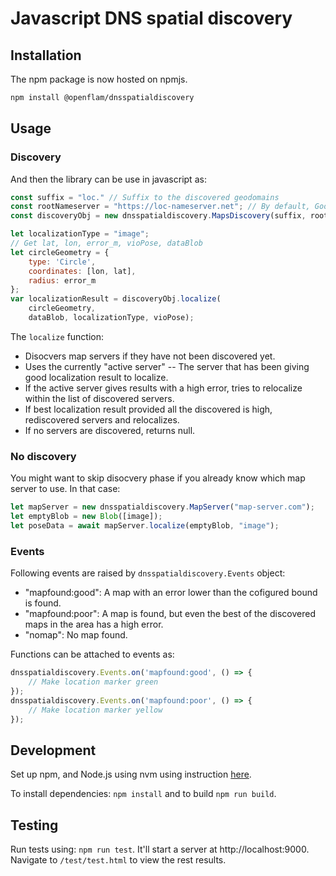 # Javascript DNS spatial discovery

## Installation
The npm package is now hosted on npmjs.

```sh
npm install @openflam/dnsspatialdiscovery
```

## Usage

### Discovery
And then the library can be use in javascript as:
```javascript
const suffix = "loc." // Suffix to the discovered geodomains
const rootNameserver = "https://loc-nameserver.net"; // By default, Google's DNS server is used (https://dns.google/resolve)
const discoveryObj = new dnsspatialdiscovery.MapsDiscovery(suffix, rootNameserver);

let localizationType = "image";
// Get lat, lon, error_m, vioPose, dataBlob
let circleGeometry = {
    type: 'Circle',
    coordinates: [lon, lat],
    radius: error_m
};
var localizationResult = discoveryObj.localize(
    circleGeometry,
    dataBlob, localizationType, vioPose);
```

The `localize` function:
- Disocvers map servers if they have not been discovered yet.
- Uses the currently "active server" -- The server that has been giving good localization result to localize.
- If the active server gives results with a high error, tries to relocalize within the list of discovered servers.
- If best localization result provided all the discovered is high, rediscovered servers and relocalizes.
- If no servers are discovered, returns null.

### No discovery

You might want to skip disocvery phase if you already know which map server to use. In that case:

```js
let mapServer = new dnsspatialdiscovery.MapServer("map-server.com");
let emptyBlob = new Blob([image]);
let poseData = await mapServer.localize(emptyBlob, "image");
```

### Events

Following events are raised by `dnsspatialdiscovery.Events` object:
- "mapfound:good": A map with an error lower than the cofigured bound is found.
- "mapfound:poor": A map is found, but even the best of the discovered maps in the area has a high error.
- "nomap": No map found.

Functions can be attached to events as:
```javascript
dnsspatialdiscovery.Events.on('mapfound:good', () => {
    // Make location marker green
});
dnsspatialdiscovery.Events.on('mapfound:poor', () => {
    // Make location marker yellow
});
```

## Development

Set up npm, and Node.js using nvm using instruction [here](https://nodejs.org/en/download/package-manager). 

To install dependencies: `npm install` and to build `npm run build`.

## Testing

Run tests using: `npm run test`. It'll start a server at http://localhost:9000. Navigate to `/test/test.html` to view the rest results.
